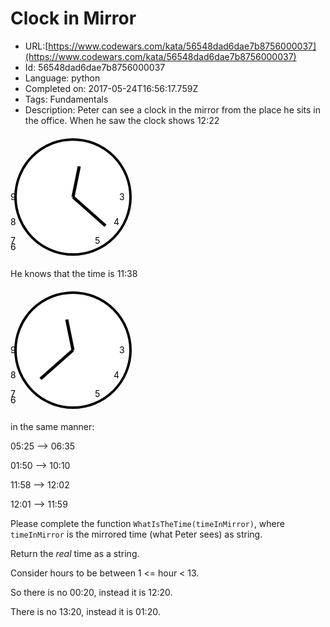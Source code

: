 # Clock in Mirror

 - URL:[https://www.codewars.com/kata/56548dad6dae7b8756000037](https://www.codewars.com/kata/56548dad6dae7b8756000037)
 - Id: 56548dad6dae7b8756000037
 - Language: python
 - Completed on: 2017-05-24T16:56:17.759Z
 - Tags: Fundamentals
 - Description:
Peter can see a clock in the mirror from the place he sits in the office.
When he saw the clock shows 12:22

<svg width="200" height="200">
    <circle cx="100" cy="100" r="92" stroke="black" stroke-width="4" fill="white"/>
    <text x="135" y=" 40" fill="black">1</text>
    <text x="165" y=" 68" fill="black">2</text>
    <text x="174" y="105" fill="black">3</text>
    <text x="165" y="145" fill="black">4</text>
    <text x="135" y="175" fill="black">5</text>
    <text x=" 96" y="185" fill="black">6</text>
    <text x=" 58" y="175" fill="black">7</text>
    <text x=" 28" y="145" fill="black">8</text>
    <text x=" 15" y="105" fill="black">9</text>
    <text x=" 25" y=" 68" fill="black">10</text>
    <text x=" 55" y=" 40" fill="black">11</text>
    <text x=" 92" y=" 25" fill="black">12</text>
    <line x1="100" y1="100" x2="110" y2=" 51" stroke="black" stroke-width="5"/>
    <line x1="100" y1="100" x2="152" y2="146" stroke="black" stroke-width="5"/>
</svg>

He knows that the time is 11:38

<svg width="200" height="200">
    <circle cx="100" cy="100" r="92" stroke="black" stroke-width="4" fill="white"/>
    <text x="135" y=" 40" fill="black">1</text>
    <text x="165" y=" 68" fill="black">2</text>
    <text x="174" y="105" fill="black">3</text>
    <text x="165" y="145" fill="black">4</text>
    <text x="135" y="175" fill="black">5</text>
    <text x=" 96" y="185" fill="black">6</text>
    <text x=" 58" y="175" fill="black">7</text>
    <text x=" 28" y="145" fill="black">8</text>
    <text x=" 15" y="105" fill="black">9</text>
    <text x=" 25" y=" 68" fill="black">10</text>
    <text x=" 55" y=" 40" fill="black">11</text>
    <text x=" 92" y=" 25" fill="black">12</text>
    <line x1="100" y1="100" x2="90" y2=" 51" stroke="black" stroke-width="5"/>
    <line x1="100" y1="100" x2="48" y2="146" stroke="black" stroke-width="5"/>
</svg>

in the same manner:

05:25 --> 06:35

01:50 --> 10:10

11:58 --> 12:02

12:01 --> 11:59

Please complete the function `WhatIsTheTime(timeInMirror)`, where `timeInMirror` is the mirrored time (what Peter sees) as string.

Return the _real_ time as a string.

Consider hours to be between 1 <= hour < 13.

So there is no 00:20, instead it is 12:20.

There is no 13:20, instead it is 01:20.
